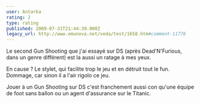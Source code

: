 ```yaml
---
user: Antarka
rating: 2
type: rating
published: 2009-07-31T21:44:39.000Z
legacy_url: http://www.emunova.net/veda/test/1658.htm#comment-11776
---
```

Le second Gun Shooting que j'ai essayé sur DS (après Dead'N'Furious, dans un genre différent) est la aussi un ratage à mes yeux.

En cause ? Le stylet, qui facilite trop le jeu et en détruit tout le fun. Dommage, car sinon il a l'air rigolo ce jeu.

Jouer à un Gun Shooting sur DS c'est franchement aussi con qu'une équipe de foot sans ballon ou un agent d'assurance sur le Titanic.
